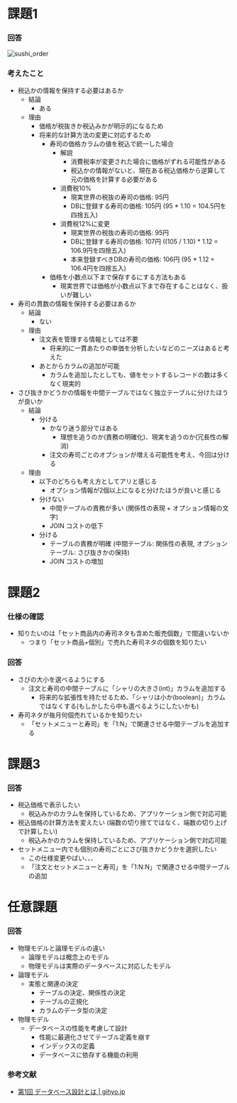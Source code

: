 # 課題1
### 回答

![sushi_order](https://user-images.githubusercontent.com/60952535/184473411-8abd5829-6523-41b3-a5f9-a78cfaefe42e.png)

### 考えたこと

- 税込かの情報を保持する必要はあるか
  - 結論
    - ある
  - 理由
    - 価格が税抜きか税込みかが明示的になるため
    - 将来的な計算方法の変更に対応するため
      - 寿司の価格カラムの値を税込で統一した場合
        - 解説
          - 消費税率が変更された場合に価格がずれる可能性がある
          - 税込かの情報がないと、現在ある税込価格から逆算して元の価格を計算する必要がある
        - 消費税10%
          - 現実世界の税抜の寿司の価格: 95円
          - DBに登録する寿司の価格: 105円 (95 * 1.10 = 104.5円を四捨五入)
        - 消費税12%に変更
          - 現実世界の税抜の寿司の価格: 95円
          - DBに登録する寿司の価格: 107円 ((105 / 1.10) * 1.12 = 106.9円を四捨五入)
          - 本来登録すべきDBの寿司の価格: 106円 (95 * 1.12 = 106.4円を四捨五入)
      - 価格を小数点以下まで保存するにする方法もある
        - 現実世界では価格が小数点以下まで存在することはなく、扱いが難しい
- 寿司の貫数の情報を保持する必要はあるか
  - 結論
    - ない
  - 理由
    - 注文表を管理する情報としては不要
      - 将来的に一貫あたりの単価を分析したいなどのニーズはあると考えた
    - あとからカラムの追加が可能
      - カラムを追加したとしても、値をセットするレコードの数は多くなく現実的
- さび抜きかどうかの情報を中間テーブルではなく独立テーブルに分けたほうが良いか
  - 結論
    - 分ける
      - かなり迷う部分ではある
        - 理想を追うのか(責務の明確化)、現実を追うのか(冗長性の解消)
      - 注文の寿司ごとのオプションが増える可能性を考え、今回は分ける
  - 理由
    - 以下のどちらも考え方としてアリと感じる
      - オプション情報が2個以上になると分けたほうが良いと感じる
    - 分けない
      - 中間テーブルの責務が多い (関係性の表現 + オプション情報の文字)
      - JOIN コストの低下
    - 分ける
      - テーブルの責務が明確 (中間テーブル: 関係性の表現, オプションテーブル: さび抜きかの保持)
      - JOIN コストの増加


# 課題2

### 仕様の確認
- 知りたいのは「セット商品内の寿司ネタも含めた販売個数」で間違いないか
  - つまり「セット商品+個別」で売れた寿司ネタの個数を知りたい

### 回答
- さびの大小を選べるようにする
  - 注文と寿司の中間テーブルに「シャリの大きさ(int)」カラムを追加する
    - 将来的な拡張性を持たせるため、「シャリは小か(boolean)」カラムではなくする(もしかしたら中も選べるようにしたいかも)
- 寿司ネタが毎月何個売れているかを知りたい
  - 「セットメニューと寿司」を「1:N」で関連させる中間テーブルを追加する

# 課題3

### 回答
- 税込価格で表示したい
  - 税込みかのカラムを保持しているため、アプリケーション側で対応可能
- 税込価格の計算方法を変えたい (端数の切り捨てではなく、端数の切り上げで計算したい)
  - 税込みかのカラムを保持しているため、アプリケーション側で対応可能
- セットメニュー内でも個別の寿司ごとにさび抜きかどうかを選択したい
  - この仕様変更やばい、、、
  - 「注文とセットメニューと寿司」を「1:N:N」で関連させる中間テーブルの追加

# 任意課題

### 回答
- 物理モデルと論理モデルの違い
  - 論理モデルは概念上のモデル
  - 物理モデルは実際のデータベースに対応したモデル
- 論理モデル
  - 実態と関連の決定
    - テーブルの決定、関係性の決定
    - テーブルの正規化
    - カラムのデータ型の決定
- 物理モデル
  - データベースの性能を考慮して設計
    - 性能に最適化させてテーブル定義を崩す
    - インデックスの定義
    - データベースに依存する機能の利用


### 参考文献
- [第1回 データベース設計とは | gihyo.jp](https://gihyo.jp/dev/feature/01/database/0001)
